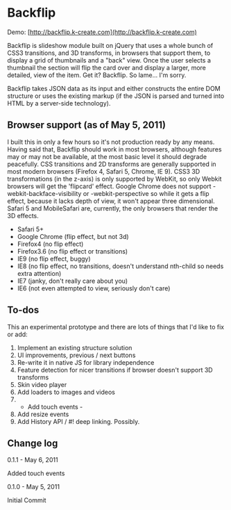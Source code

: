 # Backflip

Demo: [http://backflip.k-create.com](http://backflip.k-create.com)

Backflip is slideshow module built on jQuery that uses a whole bunch of CSS3 transitions, and 3D transforms, in browsers that support them, to display a grid of thumbnails and a "back" view. Once the user selects a thumbnail the section will flip the card over and display a larger, more detailed, view of the item. Get it? Backflip. So lame... I'm sorry.

Backflip takes JSON data as its input and either constructs the entire DOM structure or uses the existing markup (if the JSON is parsed and turned into HTML by a server-side technology).

## Browser support (as of May 5, 2011)

I built this in only a few hours so it's not production ready by any means. Having said that, Backflip should work in most browsers, although features may or may not be available, at the most basic level it should degrade peacefully. CSS transitions and 2D transforms are generally supported in most modern browsers (Firefox 4, Safari 5, Chrome, IE 9). CSS3 3D transformations (in the z-axis) is only supported by WebKit, so only Webkit browsers will get the 'flipcard' effect. Google Chrome does not support -webkit-backface-visibility or -webkit-perspective so while it gets a flip effect, because it lacks depth of view, it won't appear three dimensional. Safari 5 and MobileSafari are, currently, the only browsers that render the 3D effects.

* Safari 5+
* Google Chrome (flip effect, but not 3d)
* Firefox4 (no flip effect)
* Firefox3.6 (no flip effect or transitions)
* IE9 (no flip effect, buggy)
* IE8 (no flip effect, no transitions, doesn't understand nth-child so needs extra attention)
* IE7 (janky, don't really care about you)
* IE6 (not even attempted to view, seriously don't care)

## To-dos

This an experimental prototype and there are lots of things that I'd like to fix or add:

1. Implement an existing structure solution
2. UI improvements, previous / next buttons
3. Re-write it in native JS for library independence
4. Feature detection for nicer transitions if browser doesn't support 3D transforms
5. Skin video player
6. Add loaders to images and videos
7. - Add touch events -
8. Add resize events
9. Add History API / #! deep linking. Possibly.

## Change log

0.1.1 - May 6, 2011

Added touch events

0.1.0 - May 5, 2011

Initial Commit